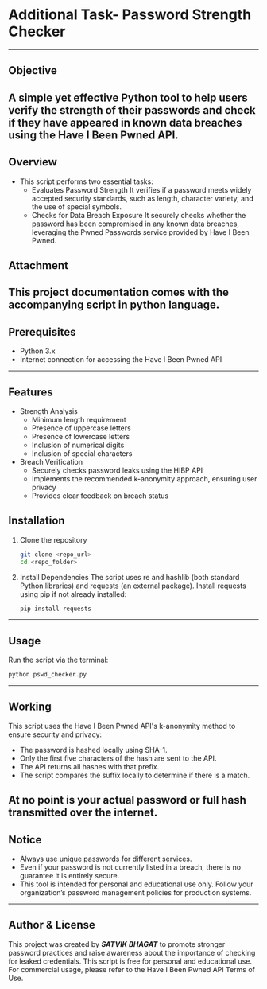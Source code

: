# Additional Task- Password Strength Checker
---
## Objective
  A simple yet effective Python tool to help users verify the strength of their passwords and check if they have appeared in known data breaches using the Have I Been Pwned API.
--- 
## Overview
- This script performs two essential tasks:
  - Evaluates Password Strength
    It verifies if a password meets widely accepted security standards, such as length, character variety, and the use of special symbols.
  - Checks for Data Breach Exposure
    It securely checks whether the password has been compromised in any known data breaches, leveraging the Pwned Passwords service provided by Have I Been Pwned.
## Attachment
  This project documentation comes with the accompanying script in python language.
---
## Prerequisites
- Python 3.x
- Internet connection for accessing the Have I Been Pwned API
---
## Features
- Strength Analysis
  - Minimum length requirement
  - Presence of uppercase letters
  - Presence of lowercase letters
  - Inclusion of numerical digits
  - Inclusion of special characters
- Breach Verification
  - Securely checks password leaks using the HIBP API
  - Implements the recommended k-anonymity approach, ensuring user privacy
  - Provides clear feedback on breach status
## Installation
1. Clone the repository
   ```bash
   git clone <repo_url>
   cd <repo_folder>
2. Install Dependencies
   The script uses re and hashlib (both standard Python libraries) and requests (an external package).
   Install requests using pip if not already installed: 
   ```bash
   pip install requests
   ```
---
## Usage
   Run the script via the terminal:
   ```bash
   python pswd_checker.py
   ```
---
## Working
This script uses the Have I Been Pwned API's k-anonymity method to ensure security and privacy:

- The password is hashed locally using SHA-1.
- Only the first five characters of the hash are sent to the API.
- The API returns all hashes with that prefix.
- The script compares the suffix locally to determine if there is a match.

At no point is your actual password or full hash transmitted over the internet.
---
## Notice
- Always use unique passwords for different services.
- Even if your password is not currently listed in a breach, there is no guarantee it is entirely secure.
- This tool is intended for personal and educational use only. Follow your organization’s password management policies for production systems.
---
## Author & License
This project was created by **_SATVIK BHAGAT_** to promote stronger password practices and raise awareness about the importance of checking for leaked credentials.
This script is free for personal and educational use. For commercial usage, please refer to the Have I Been Pwned API Terms of Use.



